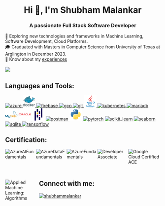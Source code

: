 <h1 align="center">Hi 👋, I'm Shubham Malankar</h1>
<h3 align="center">A passionate Full Stack Software Developer</h3>

🌱 Exploring new technologies and frameworks in Machine Learning, Software Development, Cloud Platforms.<br>
🎓 Graduated with Masters in Computer Science from University of Texas at Arglington in December 2023.<br>
📄 Know about my <a href="https://drive.google.com/file/d/1rzMPXDddCXMECZsAcyckqTOZS6q5MfGO/view?usp=sharing" target="_blank"  alt="Resume"> experiences</a><br><br>
![](https://komarev.com/ghpvc/?username=mansithanki&color=green)


## Languages and Tools:
<p align="left"> <a href="https://azure.microsoft.com/en-in/" target="_blank" rel="noreferrer"> <img src="https://www.vectorlogo.zone/logos/microsoft_azure/microsoft_azure-icon.svg" alt="azure" width="40" height="40"/> </a> <a href="https://www.docker.com/" target="_blank" rel="noreferrer"> <img src="https://raw.githubusercontent.com/devicons/devicon/master/icons/docker/docker-original-wordmark.svg" alt="docker" width="40" height="40"/> </a> <a href="https://firebase.google.com/" target="_blank" rel="noreferrer"> <img src="https://www.vectorlogo.zone/logos/firebase/firebase-icon.svg" alt="firebase" width="40" height="40"/> </a> <a href="https://cloud.google.com" target="_blank" rel="noreferrer"> <img src="https://www.vectorlogo.zone/logos/google_cloud/google_cloud-icon.svg" alt="gcp" width="40" height="40"/> </a> <a href="https://git-scm.com/" target="_blank" rel="noreferrer"> <img src="https://www.vectorlogo.zone/logos/git-scm/git-scm-icon.svg" alt="git" width="40" height="40"/> </a> <a href="https://www.java.com" target="_blank" rel="noreferrer"> <img src="https://raw.githubusercontent.com/devicons/devicon/master/icons/java/java-original.svg" alt="java" width="40" height="40"/> </a> <a href="https://kubernetes.io" target="_blank" rel="noreferrer"> <img src="https://www.vectorlogo.zone/logos/kubernetes/kubernetes-icon.svg" alt="kubernetes" width="40" height="40"/> </a> <a href="https://mariadb.org/" target="_blank" rel="noreferrer"> <img src="https://www.vectorlogo.zone/logos/mariadb/mariadb-icon.svg" alt="mariadb" width="40" height="40"/> </a> <a href="https://www.mysql.com/" target="_blank" rel="noreferrer"> <img src="https://raw.githubusercontent.com/devicons/devicon/master/icons/mysql/mysql-original-wordmark.svg" alt="mysql" width="40" height="40"/> </a> <a href="https://www.oracle.com/" target="_blank" rel="noreferrer"> <img src="https://raw.githubusercontent.com/devicons/devicon/master/icons/oracle/oracle-original.svg" alt="oracle" width="40" height="40"/> </a> <a href="https://pandas.pydata.org/" target="_blank" rel="noreferrer"> <img src="https://raw.githubusercontent.com/devicons/devicon/2ae2a900d2f041da66e950e4d48052658d850630/icons/pandas/pandas-original.svg" alt="pandas" width="40" height="40"/> </a> <a href="https://postman.com" target="_blank" rel="noreferrer"> <img src="https://www.vectorlogo.zone/logos/getpostman/getpostman-icon.svg" alt="postman" width="40" height="40"/> </a> <a href="https://www.python.org" target="_blank" rel="noreferrer"> <img src="https://raw.githubusercontent.com/devicons/devicon/master/icons/python/python-original.svg" alt="python" width="40" height="40"/> </a> <a href="https://pytorch.org/" target="_blank" rel="noreferrer"> <img src="https://www.vectorlogo.zone/logos/pytorch/pytorch-icon.svg" alt="pytorch" width="40" height="40"/> </a> <a href="https://reactjs.org/" target="_blank" rel="noreferrer"> </a> <a href="https://scikit-learn.org/" target="_blank" rel="noreferrer"> <img src="https://upload.wikimedia.org/wikipedia/commons/0/05/Scikit_learn_logo_small.svg" alt="scikit_learn" width="40" height="40"/> </a> <a href="https://seaborn.pydata.org/" target="_blank" rel="noreferrer"> <img src="https://seaborn.pydata.org/_images/logo-mark-lightbg.svg" alt="seaborn" width="40" height="40"/> </a> <a href="https://www.sqlite.org/" target="_blank" rel="noreferrer"> <img src="https://www.vectorlogo.zone/logos/sqlite/sqlite-icon.svg" alt="sqlite" width="40" height="40"/> </a> <a href="https://www.tensorflow.org" target="_blank" rel="noreferrer"> <img src="https://www.vectorlogo.zone/logos/tensorflow/tensorflow-icon.svg" alt="tensorflow" width="40" height="40"/> </a> </p>

## Certification:
<a href="https://drive.google.com/file/d/1UcqqHWhaqj5sLVoLg2FukCsDLaI2j1XG/view?usp=share_link" target="blank"><img align="left" src="https://user-images.githubusercontent.com/32535576/229877991-0dcb0ecb-c8b1-4b0f-9b0b-d1ac2f80fdd3.png" alt="AzureAIFundamentals" height="100" width="100" /></a>
<a href="https://drive.google.com/file/d/1UFUO6pWKys0I5Ri573kpvKU991PW0Lu-/view?usp=sharing" target="blank"><img align="left" src="https://user-images.githubusercontent.com/32535576/229878786-0ec2f298-9180-4fef-b75a-b035682e56cb.png" alt="AzureDataFundamentals" height="100" width="100" /></a>
<a href="https://drive.google.com/file/d/1GkW4Wq66Q8GSEl8KV2Rp3IOLjs-hD3AI/view?usp=sharing" target="blank"><img align="left" src="https://user-images.githubusercontent.com/32535576/229878686-1b60aeb0-1728-4358-a6bc-bd35b90e2ad4.png" alt="AzureFundamentals" height="100" width="100" /></a>


<a href="https://drive.google.com/file/d/1Ernj8iONvP8kuNoBBNrCDbbjCSkNjL7H/view?usp=sharing" target="blank"><img align="left" src="https://github.com/shubhammalankar/shubhammalankar/blob/92fed1baf94ee49c98ee7e609b27d0ae3f106478/Azure%20Developer%20Associate%20Badge.png" alt="Developer Associate" height="100" width="100" /></a>

<a href="https://drive.google.com/file/d/1XNlgQ-hKxQ1FfXTUI9w933FP2mWW8onT/view?usp=sharing" target="blank"><img align="left" src="https://github.com/shubhammalankar/shubhammalankar/blob/44f4f98880e8b040008aad4bc23cb24e71f22421/Google%20Cloud%20Certified%20ACE%20Badge.png" alt="Google Cloud Certified ACE" height="100" width="100" /></a>


<a href="https://drive.google.com/file/d/1MwuuAfmBVch5j1JnFST2loxJeqWvxzTc/view?usp=share_link" target="blank"><img align="left" src="https://user-images.githubusercontent.com/32535576/229880835-44ffccc5-8719-4870-a83d-fd2d5010a97f.png" alt="Applied Machine Learning: Algorithms" height="100" width="110" /></a>
<br>
<br>
<br>
<br>
## Connect with me:
<p align="left">
<a href="https://www.linkedin.com/in/shubham-malankar-860822311" target="blank"><img align="center" src="https://raw.githubusercontent.com/rahuldkjain/github-profile-readme-generator/master/src/images/icons/Social/linked-in-alt.svg" alt="shubhammalankar" height="30" width="40" /></a>
</p>
